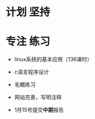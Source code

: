 # 计划    坚持

# 专注    练习

- linux系统的基本应用（136课时）


- c语言程序设计


- 毛概练习
- 网站完善，写明注释


- 1月15号提交**中期**报告

